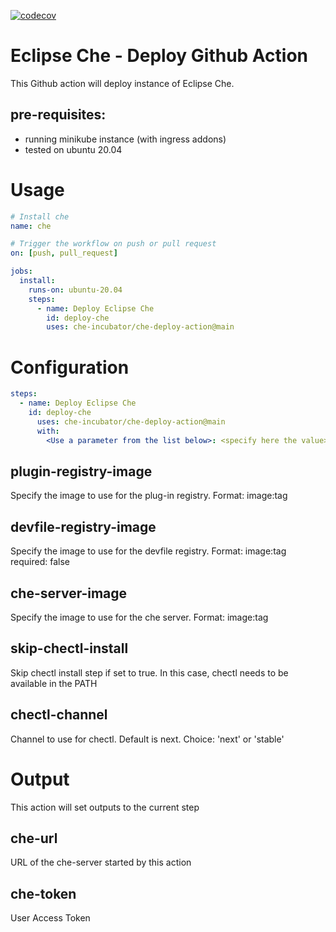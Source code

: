 [![codecov](https://img.shields.io/codecov/c/github/che-incubator/che-deploy-action)](https://codecov.io/gh/che-incubator/che-deploy-action)

# Eclipse Che - Deploy Github Action

This Github action will deploy instance of Eclipse Che.



## pre-requisites:
 - running minikube instance (with ingress addons)
 - tested on ubuntu 20.04

# Usage

```yaml
# Install che
name: che

# Trigger the workflow on push or pull request
on: [push, pull_request]

jobs:
  install:
    runs-on: ubuntu-20.04
    steps:
      - name: Deploy Eclipse Che
        id: deploy-che
        uses: che-incubator/che-deploy-action@main
```

# Configuration

```yaml
steps:
  - name: Deploy Eclipse Che
    id: deploy-che
      uses: che-incubator/che-deploy-action@main
      with:
        <Use a parameter from the list below>: <specify here the value>
```

## plugin-registry-image
Specify the image to use for the plug-in registry. Format: image:tag

## devfile-registry-image
Specify the image to use for the devfile registry. Format: image:tag
    required: false

## che-server-image
Specify the image to use for the che server. Format: image:tag

## skip-chectl-install
Skip chectl install step if set to true. In this case, chectl needs to be available in the PATH

## chectl-channel
Channel to use for chectl. Default is next. Choice: 'next' or 'stable'

# Output

This action will set outputs to the current step

## che-url
URL of the che-server started by this action

## che-token
User Access Token
